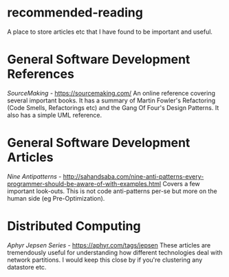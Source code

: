 # recommended-reading
A place to store articles etc that I have found to be important and useful.

# General Software Development References
*SourceMaking* - https://sourcemaking.com/
An online reference covering several important books. It has a summary of Martin Fowler's Refactoring (Code Smells, Refactorings etc) and the Gang Of Four's Design Patterns. It also has a simple UML reference.

# General Software Development Articles
*Nine Antipatterns* - http://sahandsaba.com/nine-anti-patterns-every-programmer-should-be-aware-of-with-examples.html
Covers a few important look-outs. This is not code anti-patterns per-se but more on the human side (eg Pre-Optimization).

# Distributed Computing
*Aphyr Jepsen Series* - https://aphyr.com/tags/jepsen
These articles are tremendously useful for understanding how different technologies deal with network partitions. I would keep this close by if you're clustering any datastore etc.
